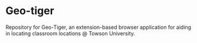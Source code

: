 # Geo-tiger
Repository for Geo-Tiger, an extension-based browser application for aiding in locating classroom locations @ Towson University.
